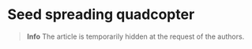 # Seed spreading quadcopter

> **Info** The article is temporarily hidden at the request of the authors.

<!--

[CopterHack-2021](copterhack2021.md), team **MINIONS**.

Have you ever wondered what a world without trees would look like? Close your eyes, and try to imagine a desolate Earth. There'd be no more paper, and everyone would have to resort to technological use - that is, if anyone was left. Trees are a crucial factor to our existence not only because they produce paper, lumber and chewing gum, but because they serve an important role in the carbon cycle.

Ever since the industrial revolution between 1760 and 1840, the world has been in a never-ending carbon chaos. Trees and Plankton are our only saviours in terms of handling this problem, and we can only control one of them, trees.

We need to save trees by protecting them from the destructive human activities like clearance of forests, deforestation for urbanization, etc. Trees are the lungs for the earth. It is an important part of nature’s ecosystem. They balance the soil composition and also act as the barrier for wind and storm. Thus, they provide various uses to the ecosystem. For these reasons, it’s imperative that we save trees.

Since there are a lot of dangerous and difficult-to-reach landsides for humans to plant, the most viable alternative is to use drones for plantation in those regions.

Seed-firing drones will, as the name suggests, fire seeds into fertile soil to allow millions of trees to grow back after being cut down for industrial use. If the rate of planting exceeds the rate of cutting, eventually we will restore the trees we once felled.

<img src="../assets/seeding_drone/image.jpg" alt="" width="400px" class="center"/>

## Our Aim

We will make drones able to hold seeds onboard and drop them in an area which we drove in a special application. We can control the density of the seeds and the height of the drop. We also thought about protection of the seeds from insects, animals and dehydration. We choose the earth ball technique invented by Masanobu Fukuoka, aka Fukuoka Technique. This earth ball contains all needed elements to grow, plant seeds and earth for protection. When we drop it on the ground, the earth ball will hold seeds until it gets the needed amount of water and seeds will begin to grow.

YouTube video link - [https://www.youtube.com/embed/Nz1w59v451U](https://www.youtube.com/embed/Nz1w59v451U).

We achieved to do small seeding missions but we faced some problem about autonomous flying with GPS.

We coated our battery to protect it from cold weather, seeding missions need to start in winter since apple seeds need to stay in a cold place for some time to break dormancy.

- [Seed capsules](#seed-capsules)
- [How to assemble seeding mechanism to clover 4.2 drone](#how-to-assemble-seeding-mechanism-to-clover-42-drone)
- [How to control the seeding mechanism](#how-to-control-the-seeding-mechanism)
- [Programming](#programming)

## Files

Link for the all files used in this project: [https://github.com/Sahinysf/TreeSeedQuad](https://github.com/Sahinysf/TreeSeedQuad).

## Seed capsules

### Fukuoka technique

In southern Japan, the Japanese farmer and philosopher Masanobu Fukuoka invented a seed ball planting technique. The method is regarded as a natural farming technique that requires no machines, no chemicals and very little weeding. By the use of seed balls, land is cultivated without any soil preparation.

<img src="../assets/seeding_drone/seedcapsules/1.jpg" width="250px" class="center"/>

Advantages of seed balls:

- It is simple and easier to make seed balls without machines.
- Easier for reforestation and plantation in difficult terrains.
- Contribute to protect soil, environment and livelihood.
- It is an organic technique and doesn’t use any chemicals.
- It is a low-cost method compared to traditional afforestation/reforestation techniques.
- It requires low maintenance.

### Which Seeds can be used?

Any seed which grows in your area (In our it’s apple seed).

Size and weight of the seed capsule: size and Weight of seed capsules are very important for this project. After some experiments we decided that best size is 16-18mm  diameter and maximum weight is 10 g.

Required materials for making seed balls:

1. 1 bucket of clay
2. 1 bucket of organic dark soil / compost
3. 1 bucket of water (amount of water may vary depending on the soil type)
4. ¼ bucket of seeds

Steps for making seed balls:

1. Collect same quantity of both clay and organic soil. For example, if you use one bucket of clay, then you should mix with one bucket of organic soil.
2. Make sure that clay and organic soil fine particles.
3. The clay and organic soil texture should be wet but not sticky
4. Take a bit of mixture and roll it into balls. Test the ball by throwing it on a flat surface. If the ball doesn’t break easily, it means it has got good bonding.
5. Seed balls must be a perfectly round shape otherwise they will be stuck while throwing with the quadcopter
6. Insert seeds (1 to 2 seeds per seed ball for permanent trees such as mahogany, sandalwood, orange, moringa…) (± 5 seeds per seed ball for vegetables, flowers, grasses, clovers…)
7. Dry the seed balls for one to two days in a shaded area, if properly dry, the seed balls will be protected from external predators such as chickens, birds, rats…

<img src="../assets/seeding_drone/seedcapsules/3.jpg" width="250px" class="center"/>

Second technique - paper seed capsules.

This method was influenced by a Korean newspaper that contained seed that could be planted outside after reading it.
                                                                                                                                                              Paper seed capsules :

Required materials:

1. Any kind of paper
2. Water
3. Blender
4. Seeds

Steps for making paper seed balls:

1. Shred all of your paper.
2. Put paper in blender and add water, after 2 minutes blend.
3. Squeeze all the water out with paper.
4. Add seeds and give round shape.
5. Let it dry overnight.

<img src="../assets/seeding_drone/seedcapsules/2.jpg" width="400px" class="center"/>

Advantages of paper balls:

- Easy to find materials.
- Environmentally friendly.

REREFENCES

<https://web.archive.org/web/20090115211020/http://www.rmaf.org.ph/Awardees/Biography/BiographyFukuokaMas.htm>
<http://www.guerrillagardening.org/ggseedbombs.html>

## How to assemble seeding mechanism to Clover 4.2 drone

### How to assemble seeding mechanism

After finishing step 4, at section Installing guard of Clover 4.2 assembly.

1. Install the Lower Tank Holders to top Deck mount and fix with the M3x8 screws.

    <img src="../assets/seeding_drone/mechanismpictures/1.PNG" width="400px" class="center"/>

2. Install Nylon rack(40 mm) to 4 sides of the Deck mount.

    <img src="../assets/seeding_drone/mechanismpictures/2.PNG" width="400px" class="center"/>

3. Install the Grab deck and fix with the M3x8 screws.

    <img src="../assets/seeding_drone/mechanismpictures/3.PNG" width="400px" class="center"/>

4. Install the Upper Tank Holders to top Grab mount and fix with the M3x8 screws.

    <img src="../assets/seeding_drone/mechanismpictures/4.PNG" width="400px" class="center"/>

5. Connect the Tanks carefully to Tank Holders.

    <img src="../assets/seeding_drone/mechanismpictures/5.PNG" width="400px" class="center"/>

6. Connect SG90 servo motors to Tank using zip tie.

Final view of seeding drone:

<img src="../assets/seeding_drone/mechanismpictures/6.jpg" alt="" width="400px" class="center"/>

### GPS Module

We installed the GPS Module to the top using 2 Nylon rack (40 mm):

<img src="../assets/seeding_drone/mechanismpictures/7.jpg" alt="" width="400px" class="center"/>

We coated the battery to protect it from the cold weather:

<img src="../assets/seeding_drone/mechanismpictures/8.jpg" alt="" width="400px" class="center"/>

## How to control the seeding mechanism

Electronic part of seed dropping mechanism consists of:

- Raspberry Pi 4 B of COEX Clover 4.
- 2 Micro Servo Motors SG90.
- PDB (Power Distribution Board) of COEX Clover 4.

Servo motor’s signal pins are connected to Raspberry Pi’s Hardware PWM pins 32 and 33, and power is taken from Power Distribution Board (5 V).

<img src="../assets/seeding_drone/electronicspictures/electronic1.png" alt="" width="400px" class="center"/>

### Explanation of code for controlling servo motors

Servo motors are controlled using a PWM (Pulse-Width Modulation) signal from Raspberry Pi. PWM controls the amount of time when signal is HIGH or LOW within a certain period of time. Duty Cycle – percentage of time when signal is HIGH.

In a table below it's presented the duty cycle of Servo Motor SG90 of each angle of servo motor. In order to use duty cycle in code we need to convert time to percentage by dividing duty cycle time by the total PWM period.

What we get is:

- -90° rotation angle or 2ms Duty Cycle => 1/20*100% = 5% Duty Cycle.
- 90° rotation angle or 2ms Duty Cycle => 2/20*100% = 10% Duty Cycle.
- 0° rotation angle or 1,5ms Duty Cycle => 1,5/20*100% = 7,5% Duty Cycle.

<img src="../assets/seeding_drone/electronicspictures/electronic2.png" alt="" width="400px" class="center"/>

We’ll do this by using the RPi.GPIO library and writing Python code on the Raspberry Pi.

First, import the RPi.GPIO library and the sleep function:

```python
import RPi.GPIO as GPIO
from time import sleep
```

Then, setup the GPIO mode as BOARD:

```python
servo = 33
GPIO.setmode(GPIO.BOARD)
GPIO.setup(servo, GPIO.OUT)
```

Next, create a variable for the servo, PWM. Then, send a 50 Hz PWM signal on that GPIO pin using the `GPIO.PWM` function. Start the signal at 0:

```python
pwm=GPIO.PWM(servo, 50)
pwm.start(0)
```

Use the `ChangeDutyCycle` function to write duty cycle percentages to the servo motor.

```python
pwm.ChangeDutyCycle(5) # left -90 deg position
sleep(1)
pwm.ChangeDutyCycle(7.5) # neutral position
sleep(1)
pwm.ChangeDutyCycle(10) # right +90 deg position
sleep(1)
```

## Programming

In order for the mission to be achievable in the best way and within our reach, we were required to utilize the threading in Python.

Simple mission code:

```py
import threading
import time
import rospy
from clover import srv
from std_srvs.srv import Trigger
import RPi.GPIO as GPIO

rospy.init_node('flight')

get_telemetry = rospy.ServiceProxy('get_telemetry', srv.GetTelemetry)
navigate = rospy.ServiceProxy('navigate', srv.Navigate)
navigate_global = rospy.ServiceProxy('navigate_global', srv.NavigateGlobal)
set_position = rospy.ServiceProxy('set_position', srv.SetPosition)
set_velocity = rospy.ServiceProxy('set_velocity', srv.SetVelocity)
set_attitude = rospy.ServiceProxy('set_attitude', srv.SetAttitude)
set_rates = rospy.ServiceProxy('set_rates', srv.SetRates)
land = rospy.ServiceProxy('land', Trigger)

servo1 = 33        # PWM pins
servo2 = 32

GPIO.setmode(GPIO.BOARD)    #set pin numbering system

GPIO.setup(servo1,GPIO.OUT)
GPIO.setup(servo2,GPIO.OUT)

pwm1 = GPIO.PWM(servo1,50)    #create PWM instance with frequency
pwm2 = GPIO.PWM(servo2,50)

pwm1.start(0)        #start PWM of required Duty Cycle
pwm2.start(0)


def servo_drop(seconds):   #function to drop seed capsules from 2 tanks
    print("Dropping")

    i = 1                           #variable to choose which tank
    for num in range(seconds/2):
        if(i == 1):                 #first tank
            pwm1.ChangeDutyCycle(10) # release one seed capsule
            time.sleep(0.5)
            pwm1.ChangeDutyCycle(5) # push then drop the capsule
            time.sleep(0.5)
            i = 2                   #changing the variable for to use the second tank in next dropping

        elif(i == 2):               #first tank
            pwm2.ChangeDutyCycle(10) # release one seed capsule
            time.sleep(0.5)
            pwm2.ChangeDutyCycle(5) # push then drop the capsule
            time.sleep(0.5)
            i = 1                   #changing the variable for to use the first tank in next dropping

        print(num)
        time.sleep(2)


if name == "main":
    # Take off and drone 10m above the ground
    navigate(x=0, y=0, z=10, frame_id='body', auto_arm=True)

    # rospy waits for 10 seconds to take off
    rospy.sleep(10)

    # Dropping starts simultaneously with flying forwards 5 meters
    d = threading.Thread(target=servo_drop, args=(18,))  # 18 is the sum of all the time that the drone hovers after take off
    d.start()

    navigate(x=5, y=0, z=0, frame_id='body')

    #rospy waits for 8 seconds to fly forward
    rospy.sleep(8)

    # Fly right 1 m
    navigate(x=0, y=1, z=0, frame_id='body')

    #rospy waits for 2 seconds to fly right
    rospy.sleep(2)

    # Fly backward 5 m
    navigate(x=-5, y=0, z=0, frame_id='body')

    #rospy waits for 8 seconds to fly backward
    rospy.sleep(8)

    # Perform landing
    land()

pwm1.stop()
pwm2.stop()
GPIO.cleanup()
```

### References

- https://www.nationalgeographic.com/environment/article/deforestation
- http://www.fao.org/fileadmin/templates/rap/files/NRE/Forestry_Group/Landslide_PolicyBrief.pdf
- https://earthenginepartners.appspot.com/

## Developed by Team MINIONS

Special thanks to International Ala-Too University for funding the Clover 4 kits.

<img src="../assets/seeding_drone/ala-too.png">

-->
